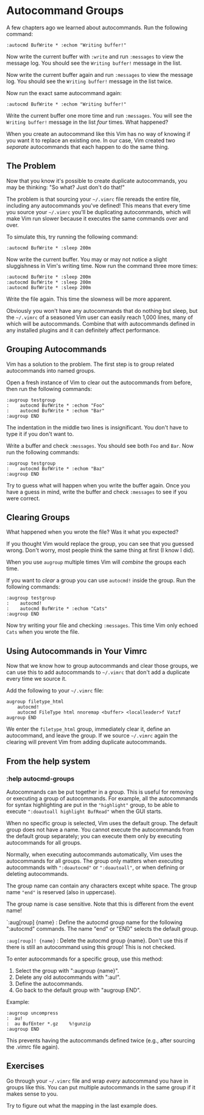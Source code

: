 Autocommand Groups
==================

A few chapters ago we learned about autocommands.  Run the following
command:

    :autocmd BufWrite * :echom "Writing buffer!"

Now write the current buffer with `:write` and run `:messages` to view
the message log.  You should see the `Writing buffer!` message in the
list.

Now write the current buffer again and run `:messages` to view the
message log.  You should see the `Writing buffer!` message in the list
twice.

Now run the exact same autocommand again:

    :autocmd BufWrite * :echom "Writing buffer!"

Write the current buffer one more time and run `:messages`.  You will
see the `Writing buffer!` message in the list *four* times.  What
happened?

When you create an autocommand like this Vim has no way of knowing if
you want it to replace an existing one.  In our case, Vim created two
*separate* autocommands that each happen to do the same thing.

The Problem
-----------

Now that you know it's possible to create duplicate autocommands, you
may be thinking: "So what?  Just don't do that!"

The problem is that sourcing your `~/.vimrc` file rereads the entire
file, including any autocommands you've defined!  This means that every
time you source your `~/.vimrc` you'll be duplicating autocommands,
which will make Vim run slower because it executes the same commands
over and over.

To simulate this, try running the following command:

    :autocmd BufWrite * :sleep 200m

Now write the current buffer.  You may or may not notice a slight
sluggishness in Vim's writing time.  Now run the command three more
times:

    :autocmd BufWrite * :sleep 200m
    :autocmd BufWrite * :sleep 200m
    :autocmd BufWrite * :sleep 200m

Write the file again.  This time the slowness will be more apparent.

Obviously you won't have any autocommands that do nothing but sleep, but
the `~/.vimrc` of a seasoned Vim user can easily reach 1,000 lines, many
of which will be autocommands.  Combine that with autocommands defined
in any installed plugins and it can definitely affect performance.

Grouping Autocommands
---------------------

Vim has a solution to the problem.  The first step is to group related
autocommands into named groups. 

Open a fresh instance of Vim to clear out the autocommands from before,
then run the following commands:

    :augroup testgroup
    :    autocmd BufWrite * :echom "Foo"
    :    autocmd BufWrite * :echom "Bar"
    :augroup END

The indentation in the middle two lines is insignificant.  You don't
have to type it if you don't want to.

Write a buffer and check `:messages`.  You should see both `Foo` and
`Bar`.  Now run the following commands:

    :augroup testgroup
    :    autocmd BufWrite * :echom "Baz"
    :augroup END

Try to guess what will happen when you write the buffer again.  Once you
have a guess in mind, write the buffer and check `:messages` to see if
you were correct.

Clearing Groups
---------------

What happened when you wrote the file?  Was it what you expected?

If you thought Vim would replace the group, you can see that you guessed
wrong.  Don't worry, most people think the same thing at first (I know I
did).

When you use `augroup` multiple times Vim will *combine* the groups each
time.

If you want to *clear* a group you can use `autocmd!` inside the group.
Run the following commands:

    :augroup testgroup
    :    autocmd!
    :    autocmd BufWrite * :echom "Cats"
    :augroup END

Now try writing your file and checking `:messages`.  This time Vim only
echoed `Cats` when you wrote the file.

Using Autocommands in Your Vimrc
--------------------------------

Now that we know how to group autocommands and clear those groups, we
can use this to add autocommands to `~/.vimrc` that don't add a
duplicate every time we source it.

Add the following to your `~/.vimrc` file:

    augroup filetype_html
        autocmd!
        autocmd FileType html nnoremap <buffer> <localleader>f Vatzf
    augroup END

We enter the `filetype_html` group, immediately clear it, define an
autocommand, and leave the group.  If we source `~/.vimrc` again the
clearing will prevent Vim from adding duplicate autocommands.

From the help system
---------------------

### :help autocmd-groups

Autocommands can be put together in a group.  This is useful for
removing or executing a group of autocommands.  For example, all the
autocommands for syntax highlighting are put in the `"highlight"` group,
to be able to execute `":doautoall highlight BufRead"` when the GUI
starts.

When no specific group is selected, Vim uses the default group.  The
default group does not have a name.  You cannot execute the autocommands
from the default group separately; you can execute them only by
executing autocommands for all groups.

Normally, when executing autocommands automatically, Vim uses the
autocommands for all groups.  The group only matters when executing
autocommands with `":doautocmd"` or `":doautoall"`, or when defining or
deleting autocommands.

The group name can contain any characters except white space.  The group
name `"end"` is reserved (also in uppercase).

The group name is case sensitive.  Note that this is different from the
event name!

`:aug[roup] {name}
:   Define the autocmd group name for the following ":autocmd" commands.
    The name "end" or "END" selects the default group.

`:aug[roup]! {name}`
:   Delete the autocmd group {name}.  Don't use this if there is still
    an autocommand using this group!  This is not checked.

To enter autocommands for a specific group, use this method:

1. Select the group with ":augroup {name}".
2. Delete any old autocommands with ":au!".
3. Define the autocommands.
4. Go back to the default group with "augroup END".

Example:

    :augroup uncompress
    :  au!
    :  au BufEnter *.gz    %!gunzip
    :augroup END

This prevents having the autocommands defined twice (e.g., after
sourcing the .vimrc file again).

Exercises
---------

Go through your `~/.vimrc` file and wrap *every* autocommand you have in groups
like this.  You can put multiple autocommands in the same group if it makes
sense to you.

Try to figure out what the mapping in the last example does.
